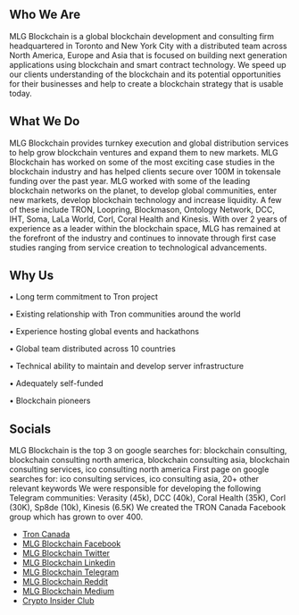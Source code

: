 ## Who We Are

MLG Blockchain is a global blockchain development and consulting firm headquartered in Toronto and New York City with a distributed team across North America, Europe and Asia that is focused on building next generation applications using blockchain and smart contract technology. We speed up our clients understanding of the blockchain and its potential opportunities for their businesses and help to create a blockchain strategy that is usable today.


## What We Do

MLG Blockchain provides turnkey execution and global distribution services to help grow blockchain ventures and expand them to new markets. MLG Blockchain has worked on some of the most exciting case studies in the blockchain industry and has helped clients secure over 100M in tokensale funding over the past year. MLG worked with some of the leading blockchain networks on the planet, to develop global communities, enter new markets, develop blockchain technology and increase liquidity. A few of these include TRON, Loopring, Blockmason, Ontology Network, DCC, IHT, Soma, LaLa World, Corl, Coral Health and Kinesis. With over 2 years of experience as a leader within the blockchain space, MLG has remained at the forefront of the industry and continues to innovate through first case studies ranging from service creation to technological advancements.

## Why Us

• Long term commitment to Tron project

• Existing relationship with Tron communities around the world

• Experience hosting global events and hackathons

• Global team distributed across 10 countries

• Technical ability to maintain and develop server infrastructure

• Adequately self-funded

• Blockchain pioneers

## Socials

MLG Blockchain is the top 3 on google searches for: blockchain consulting, blockchain consulting north america, blockchain consulting asia, blockchain consulting services, ico consulting north america
First page on google searches for: ico consulting services, ico consulting asia, 20+ other relevant keywords
We were responsible for developing the following Telegram communities: Verasity (45k), DCC (40k),  Coral Health (35K), Corl (30K), Sp8de (10k), Kinesis (6.5K)
We created the TRON Canada Facebook group which has grown to over 400.

* [Tron Canada](https://www.facebook.com/groups/troncanada/)
* [MLG Blockchain Facebook](https://www.facebook.com/MLGBlockchain/)
* [MLG Blockchain Twitter](https://twitter.com/mlgblockchain)
* [MLG Blockchain Linkedin](https://www.linkedin.com/company/mlg-blockchain-consulting/)
* [MLG Blockchain Telegram](https://t.me/joinchat/Ckybsw1qYatZAfabCAsTkw)
* [MLG Blockchain Reddit](https://www.reddit.com/search?q=MLG+Blockchain)
* [MLG Blockchain Medium](https://www.linkedin.com/company/mlg-blockchain-consulting/)
* [Crypto Insider Club](https://www.facebook.com/profile.php?id=1200148130114151)
